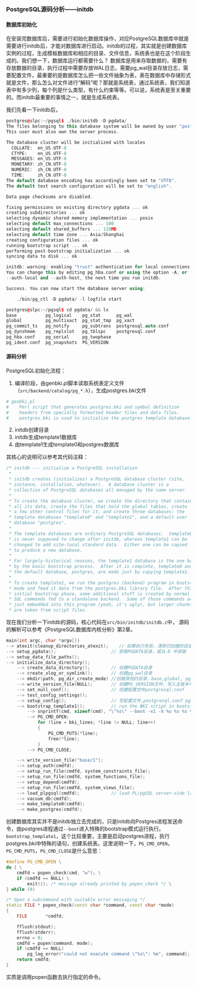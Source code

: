 ### PostgreSQL源码分析——initdb

#### 数据库初始化
在安装完数据库后，需要进行初始化数据库操作，对应PostgreSQL数据库中就是需要进行initdb后，才能对数据库进行启动。initdb的过程，其实就是创建数据库实例的过程，生成模板数据库和相应的目录、文件信息，系统表也是在这个阶段生成的。我们想一下，数据库运行都需要什么？ 数据库是用来存取数据的，需要有存放数据的目录，执行过程中需要存放WAL日志，需要pg_wal目录存放日志，需要配置文件，最重要的是数据库怎么把一些文件抽象为表，表在数据库中存储形式就是文件，那么怎么对文件进行“解码”呢？那就是系统表，通过系统表，我们知道表中有多少列，每个列是什么类型，有什么约束等等。可以说，系统表是至关重要的。而initdb最重要的事情之一，就是生成系统表。

我们先看一下initdb后，

```c++
postgres@slpc:~/pgsql$ ./bin/initdb -D pgdata/
The files belonging to this database system will be owned by user "postgres".
This user must also own the server process.

The database cluster will be initialized with locales
  COLLATE:  en_US.UTF-8
  CTYPE:    en_US.UTF-8
  MESSAGES: en_US.UTF-8
  MONETARY: zh_CN.UTF-8
  NUMERIC:  zh_CN.UTF-8
  TIME:     zh_CN.UTF-8
The default database encoding has accordingly been set to "UTF8".
The default text search configuration will be set to "english".

Data page checksums are disabled.

fixing permissions on existing directory pgdata ... ok
creating subdirectories ... ok
selecting dynamic shared memory implementation ... posix
selecting default max_connections ... 100
selecting default shared_buffers ... 128MB
selecting default time zone ... Asia/Shanghai
creating configuration files ... ok
running bootstrap script ... ok
performing post-bootstrap initialization ... ok
syncing data to disk ... ok

initdb: warning: enabling "trust" authentication for local connections
You can change this by editing pg_hba.conf or using the option -A, or
--auth-local and --auth-host, the next time you run initdb.

Success. You can now start the database server using:

    ./bin/pg_ctl -D pgdata/ -l logfile start

postgres@slpc:~/pgsql$ cd pgdata/ && ls
base           pg_logical    pg_stat      pg_wal
global         pg_multixact  pg_stat_tmp  pg_xact
pg_commit_ts   pg_notify     pg_subtrans  postgresql.auto.conf
pg_dynshmem    pg_replslot   pg_tblspc    postgresql.conf
pg_hba.conf    pg_serial     pg_twophase
pg_ident.conf  pg_snapshots  PG_VERSION
```

#### 源码分析
PostgreSQL初始化流程：
1. 编译阶段，由genbki.pl脚本读取系统表定义文件（`src/backend/catalog/pg_*.h`），生成postgres.bki文件
```perl
# genbki.pl
#    Perl script that generates postgres.bki and symbol definition
#    headers from specially formatted header files and data files.
#    postgres.bki is used to initialize the postgres template database.
```
2. initdb创建目录
3. initdb生成template1数据库
4. 由template1生成template0和postgres数据库

其核心的说明可以参考其代码注释：
```c++
/* initdb --- initialize a PostgreSQL installation
 *
 * initdb creates (initializes) a PostgreSQL database cluster (site,
 * instance, installation, whatever).  A database cluster is a
 * collection of PostgreSQL databases all managed by the same server.
 *
 * To create the database cluster, we create the directory that contains
 * all its data, create the files that hold the global tables, create
 * a few other control files for it, and create three databases: the
 * template databases "template0" and "template1", and a default user
 * database "postgres".
 *
 * The template databases are ordinary PostgreSQL databases.  template0
 * is never supposed to change after initdb, whereas template1 can be
 * changed to add site-local standard data.  Either one can be copied
 * to produce a new database.
 *
 * For largely-historical reasons, the template1 database is the one built
 * by the basic bootstrap process.  After it is complete, template0 and
 * the default database, postgres, are made just by copying template1.
 *
 * To create template1, we run the postgres (backend) program in bootstrap
 * mode and feed it data from the postgres.bki library file.  After this
 * initial bootstrap phase, some additional stuff is created by normal
 * SQL commands fed to a standalone backend.  Some of those commands are
 * just embedded into this program (yeah, it's ugly), but larger chunks
 * are taken from script files.
```



现在我们分析一下initdb的源码，核心代码在`src/bin/initdb/initdb.c`中， 源码的解析可以参考《PostgreSQL数据库内核分析》第2章。
```c++
main(int argc, char *argv[])
--> atexit(cleanup_directories_atexit);    // 如果执行失败，清除已创建的目录文件
--> setup_pgdata();                     // 获取PGDATA目录，或从-D 中获取
--> setup_data_file_paths();        
--> initialize_data_directory();
    --> create_data_directory();        // 创建PGDATA目录
    --> create_xlog_or_symlink();       // 创建pg_wal目录
    --> mkdir(path, pg_dir_create_mode) //创建其他的目录，base,global, pg_xact等等
    --> write_version_file(NULL);       // 创建PG_VERSION文件，写入主版本号， 数据库启动时会检查应用程序与实例版本好是否兼容
    --> set_null_conf();                // 创建配置文件postgresql.conf
	--> test_config_settings();
	--> setup_config();                 // 写配置文件,postgresql.conf pg_hba.conf postgresql.auto.conf
    --> bootstrap_template1();          // run the BKI script in bootstrap mode to create template1,数据存储在base/1中
        --> snprintf(cmd, sizeof(cmd), "\"%s\" --boot -x1 -X %u %s %s %s %s", backend_exec, wal_segment_size_mb * (1024 * 1024), data_checksums ? "-k" : "", boot_options, extra_options, debug ? "-d 5" : "");
        --> PG_CMD_OPEN;
        	for (line = bki_lines; *line != NULL; line++)
	        {
		        PG_CMD_PUTS(*line);
		        free(*line);
	        }
        --> PG_CMD_CLOSE;

    --> write_version_file("base/1");
    --> setup_auth(cmdfd);
	--> setup_run_file(cmdfd, system_constraints_file);
	--> setup_run_file(cmdfd, system_functions_file);
	--> setup_depend(cmdfd);
    --> setup_run_file(cmdfd, system_views_file);
    --> load_plpgsql(cmdfd);            // load PL/pgSQL server-side language
	--> vacuum_db(cmdfd);
	--> make_template0(cmdfd);
    -->	make_postgres(cmdfd);
```

创建数据库其实并不是initdb独立去完成的，只是initdb向Postgres进程发送命令，由postgres进程通过`--boot`进入特殊的bootstrap模式运行执行。`bootstrap_template1`，这个比较重要，主要是启动postgres进程，执行postgres.bki中特殊的语句，创建系统表。这里说明一下，`PG_CMD_OPEN`，`PG_CMD_PUTS`，`PG_CMD_CLOSE`是什么意思：
```c++
#define PG_CMD_OPEN \
do { \
	cmdfd = popen_check(cmd, "w"); \
	if (cmdfd == NULL) \
		exit(1); /* message already printed by popen_check */ \
} while (0)

/* Open a subcommand with suitable error messaging */
static FILE * popen_check(const char *command, const char *mode)
{
	FILE	   *cmdfd;

	fflush(stdout);
	fflush(stderr);
	errno = 0;
	cmdfd = popen(command, mode);
	if (cmdfd == NULL)
		pg_log_error("could not execute command \"%s\": %m", command);
	return cmdfd;
}
```
实质是调用popen函数去执行指定的命令。

